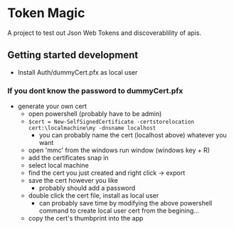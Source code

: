 # Token Magic
A project to test out Json Web Tokens and discoverablility of apis.

## Getting started development
* Install Auth/dummyCert.pfx as local user

### If you dont know the password to dummyCert.pfx 
* generate your own cert 
  * open powershell (probably have to be admin)
  * `$cert = New-SelfSignedCertificate -certstorelocation cert:\localmachine\my -dnsname localhost`
    * you can probably name the cert (localhost above) whatever you want
  * open 'mmc' from the windows run window (windows key + R)
  * add the certificates snap in
  * select local machine
  * find the cert you just created and right click -> export
  * save the cert however you like
    * probably should add a password
  * double click the cert file, install as local user
    * can probably save time by modifying the above powershell command to create local user cert from the begining...
  * copy the cert's thumbprint into the app
